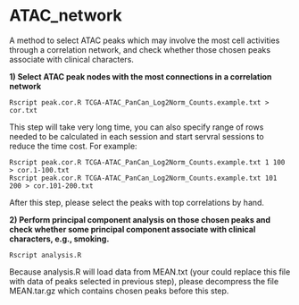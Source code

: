 # ATAC_network
A method to select ATAC peaks which may involve the most cell activities through a correlation network, and check whether those chosen peaks associate with clinical characters.

**1) Select ATAC peak nodes with the most connections in a correlation network**
```
Rscript peak.cor.R TCGA-ATAC_PanCan_Log2Norm_Counts.example.txt > cor.txt
```
This step will take very long time, you can also specify range of rows needed to be calculated in each session and start servral sessions to reduce the time cost. For example:
```
Rscript peak.cor.R TCGA-ATAC_PanCan_Log2Norm_Counts.example.txt 1 100 > cor.1-100.txt
Rscript peak.cor.R TCGA-ATAC_PanCan_Log2Norm_Counts.example.txt 101 200 > cor.101-200.txt
```
After this step, please select the peaks with top correlations by hand.

**2) Perform principal component analysis on those chosen peaks and check whether some principal component associate with clinical characters, e.g., smoking.**

```
Rscript analysis.R
```
Because analysis.R will load data from MEAN.txt (your could replace this file with data of peaks selected in previous step), please decompress the file MEAN.tar.gz which contains chosen peaks before this step.
